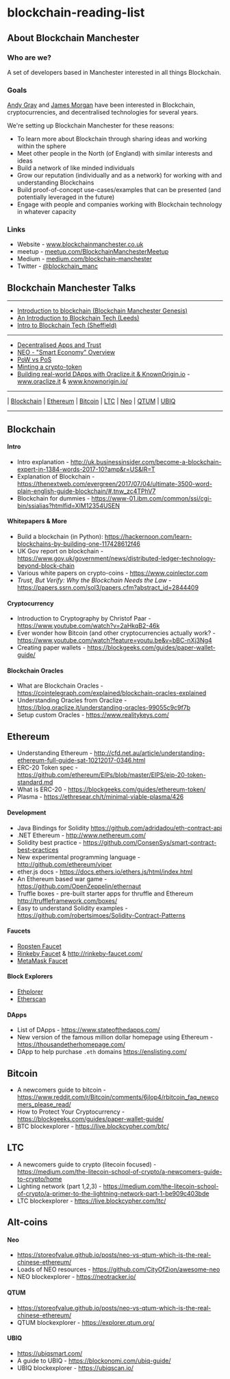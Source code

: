 # blockchain-reading-list

## About Blockchain Manchester

### Who are we?

A set of developers based in Manchester interested in all things Blockchain. 

### Goals

[Andy Gray](https://github.com/andygray) and [James Morgan](https://github.com/jamesmorgan) have been interested in Blockchain, cryptocurrencies, and decentralised technologies for several years.

We're setting up Blockchain Manchester for these reasons:

* To learn more about Blockchain through sharing ideas and working within the sphere
* Meet other people in the North (of England) with similar interests and ideas
* Build a network of like minded individuals
* Grow our reputation (individually and as a network) for working with and understanding Blockchains
* Build proof-of-concept use-cases/examples that can be presented (and potentially leveraged in the future)
* Engage with people and companies working with Blockchain technology in whatever capacity

### Links

* Website - www.blockchainmanchester.co.uk
* meetup - [meetup.com/BlockchainManchesterMeetup](https://www.meetup.com/BlockchainManchesterMeetup)
* Medium - [medium.com/blockchain-manchester](https://medium.com/blockchain-manchester)
* Twitter - [@blockchain_manc](https://twitter.com/blockchain_manc)

## Blockchain Manchester Talks
-------
* [Introduction to blockchain (Blockchain Manchester Genesis)](https://docs.google.com/presentation/d/e/2PACX-1vRfV5OG6zovxvhTgykZzMCjJ9Gq6WohSB3l1NF_ijZYV00qjWHMERm2D-MgPnIRhHqAATjMenTz6-cb/pub?start=false&loop=false&delayms=3000)
* [An Introduction to Blockchain Tech (Leeds)](https://docs.google.com/presentation/d/e/2PACX-1vT-OOmA48GiwtyDNgHxbPoLysBhv5lKRCF0Fu84p2pBeB5DJo7ya_EmOe3YJLyKyEWBhHncCtcJcP0I/pub?start=true&loop=false&delayms=3000)
* [Intro to Blockchain Tech (Sheffield)](https://docs.google.com/presentation/d/e/2PACX-1vR63xyLARMjlDFbXCJEV4N69d8zE-AWJBnApWbSMLgOw3wQES0Pxr1rhkDw-1qzTEPxC4h7VZN5e4hg/pub?start=true&loop=true&delayms=3000)
-------
* [Decentralised Apps and Trust](https://docs.google.com/presentation/d/e/2PACX-1vQF-3ZyBUCCPtSbMTm_K2EegLOKzDovLJ5LUo3W6uVFAZD0clDP6nwuK8vdeXYpkHGzKoTmmTvZP72k/pub?start=true&loop=true&delayms=3000)
* [NEO - "Smart Economy" Overview](https://docs.google.com/presentation/d/e/2PACX-1vQDxynpxpcyRjgWHZVb9daOgVlMU8emTJlEt7tvre8QUjtog1FN7PbH-bvtNcYkbUCfqauqxYFEPMWc/pub?start=true&loop=true&delayms=3000)
* [PoW vs PoS](https://docs.google.com/presentation/d/1Og8G_D1KJoURabFIRiCMKM2VaXi3Lg0APirORHNwQ4I/edit#slide=id.g323b1ae625_1_267)
* [Minting a crypto-token](https://docs.google.com/presentation/d/e/2PACX-1vTpYvonoq1e4RDVptIZJGRl8PVH95lMDbuy3YvXZqQzEnYkOYsVld8nHcJcW71SbgZJ0Boq8LdZmZ4P/pub?start=true&loop=true&delayms=5000)
* [Building real-world DApps with Oraclize.it & KnownOrigin.io](https://docs.google.com/presentation/d/e/2PACX-1vR9j19Pi7NtRJs5IzMGQO0KKsI4qaewPVpDL1fQkKtZ69Zc8kLz5n8AZ4_RQ3Lglzs_Htk3wHmHVRhj/pub?start=true&loop=true&delayms=5000) - www.oraclize.it & www.knownorigin.io/ 
-------

| [Blockchain](#blockchain) | [Ethereum](#ethereum) | [Bitcoin](#bitcoin) | [LTC](#ltc) | [Neo](#neo) | [QTUM](#qtum) | [UBIQ](#ubiq)


--------

## Blockchain

#### Intro

* Intro explanation - http://uk.businessinsider.com/become-a-blockchain-expert-in-1384-words-2017-10?amp&r=US&IR=T
* Explanation of Blockchain - https://thenextweb.com/evergreen/2017/07/04/ultimate-3500-word-plain-english-guide-blockchain/#.tnw_zc4TPhV7
* Blockchain for dummies - https://www-01.ibm.com/common/ssi/cgi-bin/ssialias?htmlfid=XIM12354USEN

#### Whitepapers & More

* Build a blockchain (in Python): https://hackernoon.com/learn-blockchains-by-building-one-117428612f46
* UK Gov report on blockchain - https://www.gov.uk/government/news/distributed-ledger-technology-beyond-block-chain
* Various white papers on crypto-coins - https://www.coinlector.com
* _Trust, But Verify: Why the Blockchain Needs the Law_ - https://papers.ssrn.com/sol3/papers.cfm?abstract_id=2844409

#### Cryptocurrency

* Introduction to Cryptography by Christof Paar - https://www.youtube.com/watch?v=2aHkqB2-46k
* Ever wonder how Bitcoin (and other cryptocurrencies actually work? - https://www.youtube.com/watch?feature=youtu.be&v=bBC-nXj3Ng4
* Creating paper wallets - https://blockgeeks.com/guides/paper-wallet-guide/

#### Blockchain Oracles
* What are Blockchain Oracles - https://cointelegraph.com/explained/blockchain-oracles-explained
* Understanding Oracles from Oraclize - https://blog.oraclize.it/understanding-oracles-99055c9c9f7b
* Setup custom Oracles - https://www.realitykeys.com/

## Ethereum

* Understanding Ethereum - http://cfd.net.au/article/understanding-ethereum-full-guide-sat-10212017-0346.html
* ERC-20 Token spec - https://github.com/ethereum/EIPs/blob/master/EIPS/eip-20-token-standard.md
* What is ERC-20 - https://blockgeeks.com/guides/ethereum-token/
* Plasma - https://ethresear.ch/t/minimal-viable-plasma/426

#### Development

* Java Bindings for Solidity https://github.com/adridadou/eth-contract-api
* .NET Ethereum - http://www.nethereum.com/
* Solidity best practice - https://github.com/ConsenSys/smart-contract-best-practices
* New experimental programming language - http://github.com/ethereum/viper
* ether.js docs - https://docs.ethers.io/ethers.js/html/index.html
* An Ethereum based war game - https://github.com/OpenZeppelin/ethernaut
* Truffle boxes - pre-built starter apps for thruffle and Ethereum http://truffleframework.com/boxes/
* Easy to understand Solidity examples - https://github.com/robertsimoes/Solidity-Contract-Patterns

#### Faucets

* [Ropsten Faucet](http://faucet.ropsten.be:3001/)
* [Rinkeby Faucet](https://faucet.rinkeby.io/) & http://rinkeby-faucet.com/
* [MetaMask Faucet](https://faucet.metamask.io)

#### Block Explorers
* [Ethplorer](https://ethplorer.io)
* [Etherscan](https://etherscan.io)

#### DApps

* List of DApps - https://www.stateofthedapps.com/
* New version of the famous million dollar homepage using Ethereum - https://thousandetherhomepage.com/
* DApp to help purchase `.eth` domains https://enslisting.com/

## Bitcoin

* A newcomers guide to bitcoin - https://www.reddit.com/r/Bitcoin/comments/6jlop4/rbitcoin_faq_newcomers_please_read/
* How to Protect Your Cryptocurrency - https://blockgeeks.com/guides/paper-wallet-guide/
* BTC blockexplorer - https://live.blockcypher.com/btc/

## LTC

* A newcomers guide to crypto (litecoin focused) - https://medium.com/the-litecoin-school-of-crypto/a-newcomers-guide-to-crypto/home
* Lighting network (part 1,2,3) - https://medium.com/the-litecoin-school-of-crypto/a-primer-to-the-lightning-network-part-1-be909c403bde
* LTC blockexplorer - https://live.blockcypher.com/ltc/

## Alt-coins

#### Neo

* https://storeofvalue.github.io/posts/neo-vs-qtum-which-is-the-real-chinese-ethereum/
* Loads of NEO resources - https://github.com/CityOfZion/awesome-neo
* NEO blockexplorer - https://neotracker.io/

#### QTUM

* https://storeofvalue.github.io/posts/neo-vs-qtum-which-is-the-real-chinese-ethereum/
* QTUM blockexplorer - https://explorer.qtum.org/

#### UBIQ

* https://ubiqsmart.com/
* A guide to UBIQ - https://blockonomi.com/ubiq-guide/
* UBIQ blockexplorer - https://ubiqscan.io/

